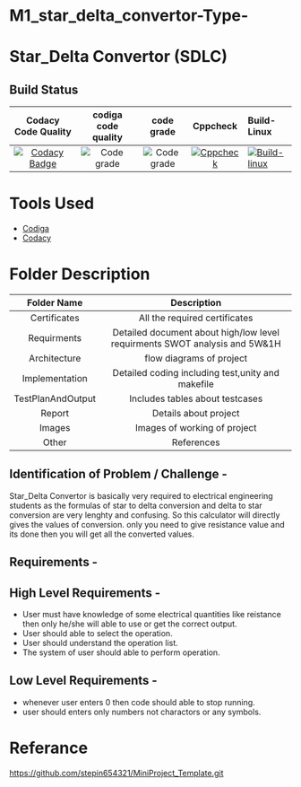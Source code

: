 # M1_star_delta_convertor-Type-

# Star_Delta Convertor (SDLC)


## Build Status


| Codacy Code Quality                                                                                  | codiga code quality          | code grade       |Cppcheck| Build-Linux|
|:-------------------------------------------------------------------------------------------------------------:|:---------------------:|:--------------:|:--------:|:---
|[![Codacy Badge](https://app.codacy.com/project/badge/Grade/b8ae3ef692924c2badd8c1077cc377ab)](https://www.codacy.com/gh/prachijambhulkar9/M1_ProjectGoal_-Type-/dashboard?utm_source=github.com&amp;utm_medium=referral&amp;utm_content=prachijambhulkar9/M1_ProjectGoal_-Type-&amp;utm_campaign=Badge_Grade) | ![Code grade](https://api.codiga.io/project/31105/score/svg)|![Code grade](https://api.codiga.io/project/31105/status/svg)|[![Cppcheck](https://github.com/prachijambhulkar9/M1_ProjectGoal_-Type-/actions/workflows/Static-check.yml/badge.svg)](https://github.com/prachijambhulkar9/M1_ProjectGoal_-Type-/actions/workflows/Static-check.yml)|[![Build-linux](https://github.com/prachijambhulkar9/M1_ProjectGoal_-Type-/actions/workflows/Build-linux.yml/badge.svg)](https://github.com/prachijambhulkar9/M1_ProjectGoal_-Type-/actions/workflows/Build-linux.yml)


# Tools Used

* [Codiga](https://app.codiga.io/project/30990/dashboard)
* [Codacy](https://www.codacy.com/)


# Folder Description

| Folder Name | Description |
|:-------:|:-----------:|
| Certificates | All the required certificates | 
| Requirments | Detailed document about high/low level requirments SWOT analysis and 5W&1H |
| Architecture | flow diagrams of project |
| Implementation | Detailed coding including test,unity and makefile |
| TestPlanAndOutput | Includes tables about testcases |
| Report | Details about project |
| Images | Images of working of project |
| Other | References |
  




## Identification of Problem / Challenge - 

Star_Delta Convertor is basically very required to electrical engineering students as the formulas of star to delta conversion and delta to star conversion are very lenghty and confusing. So this calculator will directly gives the values of conversion. only you need to give resistance value and its done then you will get all the converted values.

## Requirements -

## High Level Requirements -
* User must have knowledge of some electrical quantities like reistance then only he/she will able to use or get the correct output.
* User should able to select the operation.
* User should understand the operation list.
* The system of user should able to perform operation.

## Low Level Requirements -
* whenever user enters 0 then code should able to stop running.
* user should enters only numbers not charactors or any symbols.

# Referance
https://github.com/stepin654321/MiniProject_Template.git
